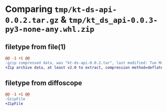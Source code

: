 # Comparing `tmp/kt-ds-api-0.0.2.tar.gz` & `tmp/kt_ds_api-0.0.3-py3-none-any.whl.zip`

## filetype from file(1)

```diff
@@ -1 +1 @@
-gzip compressed data, was "kt-ds-api-0.0.2.tar", last modified: Tue May 30 07:09:49 2023, max compression
+Zip archive data, at least v2.0 to extract, compression method=deflate
```

## filetype from diffoscope

```diff
@@ -1 +1 @@
-GzipFile
+ZipFile
```

